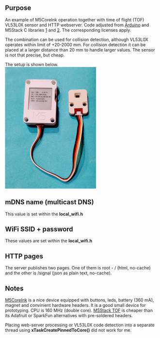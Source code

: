 ## Purpose
An example of M5CoreInk operation together with time of flight (TOF) VL53L0X sensor and HTTP webserver.
Code adjusted from [Arduino](https://docs.arduino.cc/) and M5Stack C libraries [1](https://github.com/m5stack/M5Core-Ink) and [2](https://github.com/m5stack/M5Unit-TOF). The corresponding licenses apply.

The combination can be used for collision detection, although VL53L0X operates within limit of +20-2000 mm. For collision detection it can be placed at a larger distance than 20 mm to handle larger values. The sensor is not that precise, but cheap. 

The setup is shown below.<br/>
<img src="https://raw.githubusercontent.com/lorcat/playground/main/02-programming/02-esp32-arduino/01-m5coreink%2Bvl53l0x%2Bwebserver/m5coreink.jpg" width="300px">

## mDNS name (multicast DNS)
This value is set within the __local_wifi.h__

## WiFi SSID + password
These values are set within the __local_wifi.h__

## HTTP pages
The server publishes two pages. One of them is root - / (html, no-cache) and the other is /signal (json as plain text, no-cache).

## Notes
[M5CoreInk](https://docs.m5stack.com/en/core/coreink) is a nice device equipped with buttons, leds, battery (360 mA), magnet and convinient hardware headers.
It is a good small device for prototyping. CPU is 160 MHz (double core). [M5Stack TOF](https://docs.m5stack.com/en/unit/TOF) is cheaper than its Adafruit or SparkFun alternatives with pre-soldered headers.

Placing web-server processing or VL53L0X code detection into a separate thread using __xTaskCreatePinnedToCore()__ did not work for me.
